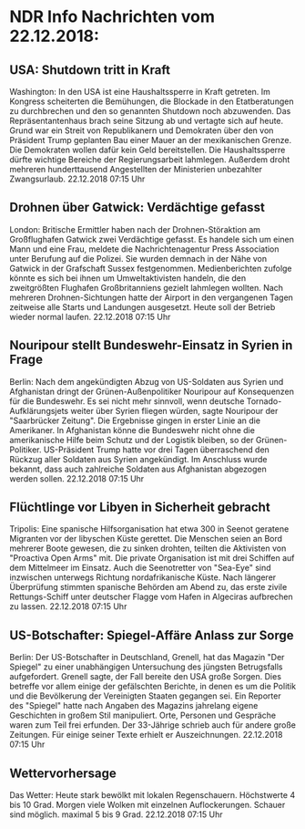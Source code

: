 # NDR Info Nachrichten vom 22.12.2018:


## USA: Shutdown tritt in Kraft
Washington: In den USA ist eine Haushaltssperre in Kraft getreten. Im Kongress scheiterten die Bemühungen, die Blockade in den Etatberatungen zu durchbrechen und den so genannten Shutdown noch abzuwenden. Das Repräsentantenhaus brach seine Sitzung ab und vertagte sich auf heute. Grund war ein Streit von Republikanern und Demokraten über den von Präsident Trump geplanten Bau einer Mauer an der mexikanischen Grenze. Die Demokraten wollen dafür kein Geld bereitstellen. Die Haushaltssperre dürfte wichtige Bereiche der Regierungsarbeit lahmlegen. Außerdem droht mehreren hunderttausend Angestellten der Ministerien unbezahlter Zwangsurlaub. 22.12.2018 07:15 Uhr 

## Drohnen über Gatwick: Verdächtige gefasst
London:	Britische Ermittler haben nach der Drohnen-Störaktion am Großflughafen Gatwick zwei Verdächtige gefasst. Es handele sich um einen Mann und eine Frau, meldete die Nachrichtenagentur Press Association unter Berufung auf die Polizei. Sie wurden demnach in der Nähe von Gatwick in der Grafschaft Sussex festgenommen. Medienberichten zufolge könnte es sich bei ihnen um Umweltaktivisten handeln, die den zweitgrößten Flughafen Großbritanniens gezielt lahmlegen wollten. Nach mehreren Drohnen-Sichtungen hatte der Airport in den vergangenen Tagen zeitweise alle Starts und Landungen ausgesetzt. Heute soll der Betrieb wieder normal laufen. 22.12.2018 07:15 Uhr 

## Nouripour stellt Bundeswehr-Einsatz  in Syrien in Frage
Berlin: Nach dem angekündigten Abzug von US-Soldaten aus Syrien und Afghanistan dringt der Grünen-Außenpolitiker Nouripour auf Konsequenzen für die Bundeswehr. Es sei nicht mehr sinnvoll, wenn deutsche Tornado-Aufklärungsjets weiter über Syrien fliegen würden, sagte Nouripour der "Saarbrücker Zeitung". Die Ergebnisse gingen in erster Linie an die Amerikaner. In Afghanistan könne die Bundeswehr nicht ohne die amerikanische Hilfe beim Schutz und der Logistik bleiben, so der Grünen-Politiker. US-Präsident Trump hatte vor drei Tagen überraschend den Rückzug aller Soldaten aus Syrien angekündigt. Im Anschluss wurde bekannt, dass auch zahlreiche Soldaten aus Afghanistan abgezogen werden sollen. 22.12.2018 07:15 Uhr 

## Flüchtlinge vor Libyen in Sicherheit gebracht
Tripolis: Eine spanische Hilfsorganisation hat etwa 300 in Seenot geratene Migranten vor der libyschen Küste gerettet. Die Menschen seien an Bord mehrerer Boote gewesen, die zu sinken drohten, teilten die Aktivisten von "Proactiva Open Arms" mit. Die private Organisation ist mit drei Schiffen auf dem Mittelmeer im Einsatz. Auch die Seenotretter von "Sea-Eye" sind inzwischen unterwegs Richtung nordafrikanische Küste. Nach längerer Überprüfung stimmten spanische Behörden am Abend zu, das erste zivile Rettungs-Schiff unter deutscher Flagge vom Hafen in Algeciras aufbrechen zu lassen. 22.12.2018 07:15 Uhr 

## US-Botschafter: Spiegel-Affäre Anlass zur Sorge
Berlin: Der US-Botschafter in Deutschland, Grenell, hat das Magazin "Der Spiegel" zu einer unabhängigen Untersuchung des jüngsten Betrugsfalls aufgefordert. Grenell sagte, der Fall bereite den USA große Sorgen. Dies betreffe vor allem einige der gefälschten Berichte, in denen es um die Politik und die Bevölkerung der Vereinigten Staaten gegangen sei. Ein Reporter des "Spiegel" hatte nach Angaben des Magazins jahrelang eigene Geschichten in großem Stil manipuliert. Orte, Personen und Gespräche waren zum Teil frei erfunden. Der 33-Jährige schrieb auch für andere große Zeitungen. Für einige seiner Texte erhielt er Auszeichnungen. 22.12.2018 07:15 Uhr 

## Wettervorhersage
Das Wetter:
Heute stark bewölkt mit lokalen Regenschauern. Höchstwerte 4 bis 10 Grad. Morgen viele Wolken mit einzelnen Auflockerungen. Schauer sind möglich. maximal 5 bis 9 Grad. 22.12.2018 07:15 Uhr 
